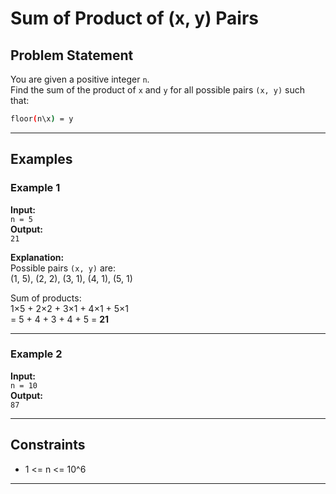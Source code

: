 # Sum of Product of (x, y) Pairs

## Problem Statement
You are given a positive integer `n`.  
Find the sum of the product of `x` and `y` for all possible pairs `(x, y)` such that:

```bash
floor(n\x) = y
```

---

## Examples

### Example 1
**Input:**  
`n = 5`  
**Output:**  
`21`  

**Explanation:**  
Possible pairs `(x, y)` are:  
(1, 5), (2, 2), (3, 1), (4, 1), (5, 1)  

Sum of products:  
1×5 + 2×2 + 3×1 + 4×1 + 5×1  
= 5 + 4 + 3 + 4 + 5 = **21**  

---

### Example 2
**Input:**  
`n = 10`  
**Output:**  
`87`  

---

## Constraints
- 1 <= n <= 10^6

---
